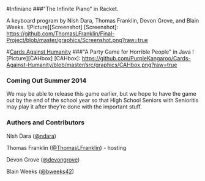 #Infiniano
###"The Infinite Piano" in Racket.

A keyboard program by Nish Dara, Thomas Franklin, Devon Grove, and Blain Weeks.
![Picture][Screenshot]
[Screenshot]: https://github.com/ThomasLFranklin/Final-Project/blob/master/graphics/Screenshot.png?raw=true

#[Cards Against Humanity](http://cardsagainsthumanity.com/)
###"A Party Game for Horrible People" in Java
![Picture][CAHbox]
[CAHbox]: https://github.com/PurpleKangaroo/Cards-Against-Humanity/blob/master/src/graphics/CAHbox.png?raw=true
### Coming Out Summer 2014
We may be able to release this game earlier, but we hope to have the game out by the end of the school year so that High School Seniors with Senioritis may play it after they're done with the important stuff.

### Authors and Contributors
Nish Dara ([@ndara](https://github.com/ndara))

Thomas Franklin ([@ThomasLFranklin](https://github.com/ThomasLFranklin)) - hosting

Devon Grove ([@devongrove](https://github.com/devongrove))

Blain Weeks ([@bweeks42](https://github.com/bweeks42))
